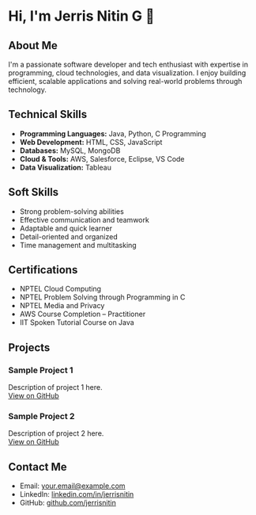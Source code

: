 # Hi, I'm **Jerris Nitin G** 👋

## About Me

I'm a passionate software developer and tech enthusiast with expertise in programming, cloud technologies, and data visualization. I enjoy building efficient, scalable applications and solving real-world problems through technology.

## Technical Skills

- **Programming Languages:** Java, Python, C Programming  
- **Web Development:** HTML, CSS, JavaScript  
- **Databases:** MySQL, MongoDB  
- **Cloud & Tools:** AWS, Salesforce, Eclipse, VS Code  
- **Data Visualization:** Tableau  

## Soft Skills

- Strong problem-solving abilities  
- Effective communication and teamwork  
- Adaptable and quick learner  
- Detail-oriented and organized  
- Time management and multitasking  

## Certifications

- NPTEL Cloud Computing  
- NPTEL Problem Solving through Programming in C  
- NPTEL Media and Privacy  
- AWS Course Completion – Practitioner  
- IIT Spoken Tutorial Course on Java  

## Projects

### Sample Project 1  
Description of project 1 here.  
[View on GitHub](https://github.com/yourusername/project1)

### Sample Project 2  
Description of project 2 here.  
[View on GitHub](https://github.com/yourusername/project2)

## Contact Me

- Email: your.email@example.com  
- LinkedIn: [linkedin.com/in/jerrisnitin](https://linkedin.com/in/jerrisnitin)  
- GitHub: [github.com/jerrisnitin](https://github.com/jerrisnitin)

